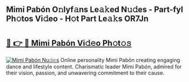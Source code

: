## Mimi Pabón O𝚗lyf𝚊ns Le𝚊𝚔ed N𝚞𝚍es - Part-fyI Ph𝚘tos Vi𝚍eo - H𝚘t Part Le𝚊𝚔s OR7Jn

# <h2><a href="http://hf10k0.feru.top/?c=Mimi+Pab%c3%b3n">🔗 👉 🔴 Mimi Pabón Vi𝚍𝚎o Ph𝚘t𝚘𝚜</a></h2>

[![Mimi Pabón Nu𝚍𝚎s](https://i.imgur.com/0TWrTi3.gif)](http://hf10k0.feru.top/?c=Mimi+Pab%c3%b3n)
Online personality Mimi Pabón creating engaging dance and lifestyle content. Charismatic leader Mimi Pabón, admired for their vision, passion, and unwavering commitment to their cause. 
